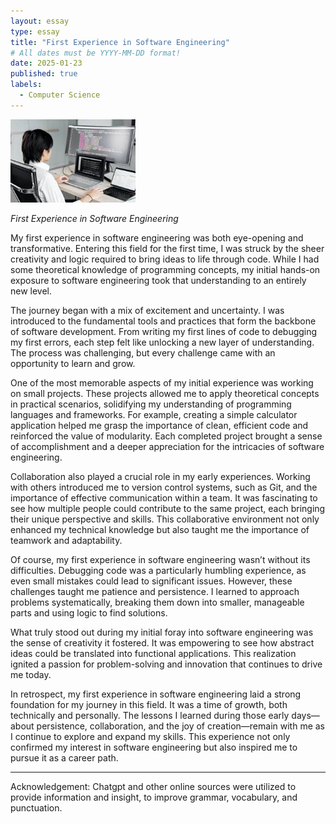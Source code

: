 ```yaml
---
layout: essay
type: essay
title: "First Experience in Software Engineering"
# All dates must be YYYY-MM-DD format!
date: 2025-01-23
published: true
labels:
  - Computer Science
---
```


<img width="200px" class="rounded float-start pe-4" src="../img/images.jpg">

*First Experience in Software Engineering*

My first experience in software engineering was both eye-opening and transformative. Entering this field for the first time, I was struck by the sheer creativity and logic required to bring ideas to life through code. While I had some theoretical knowledge of programming concepts, my initial hands-on exposure to software engineering took that understanding to an entirely new level.

The journey began with a mix of excitement and uncertainty. I was introduced to the fundamental tools and practices that form the backbone of software development. From writing my first lines of code to debugging my first errors, each step felt like unlocking a new layer of understanding. The process was challenging, but every challenge came with an opportunity to learn and grow.

One of the most memorable aspects of my initial experience was working on small projects. These projects allowed me to apply theoretical concepts in practical scenarios, solidifying my understanding of programming languages and frameworks. For example, creating a simple calculator application helped me grasp the importance of clean, efficient code and reinforced the value of modularity. Each completed project brought a sense of accomplishment and a deeper appreciation for the intricacies of software engineering.

Collaboration also played a crucial role in my early experiences. Working with others introduced me to version control systems, such as Git, and the importance of effective communication within a team. It was fascinating to see how multiple people could contribute to the same project, each bringing their unique perspective and skills. This collaborative environment not only enhanced my technical knowledge but also taught me the importance of teamwork and adaptability.

Of course, my first experience in software engineering wasn’t without its difficulties. Debugging code was a particularly humbling experience, as even small mistakes could lead to significant issues. However, these challenges taught me patience and persistence. I learned to approach problems systematically, breaking them down into smaller, manageable parts and using logic to find solutions.

What truly stood out during my initial foray into software engineering was the sense of creativity it fostered. It was empowering to see how abstract ideas could be translated into functional applications. This realization ignited a passion for problem-solving and innovation that continues to drive me today.

In retrospect, my first experience in software engineering laid a strong foundation for my journey in this field. It was a time of growth, both technically and personally. The lessons I learned during those early days—about persistence, collaboration, and the joy of creation—remain with me as I continue to explore and expand my skills. This experience not only confirmed my interest in software engineering but also inspired me to pursue it as a career path.

---

Acknowledgement: Chatgpt and other online sources were utilized to provide information and insight, to improve grammar, vocabulary, and punctuation. 
